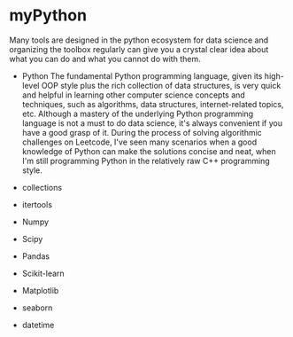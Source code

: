 # myPython

Many tools are designed in the python ecosystem for data science and organizing the toolbox regularly can give you a crystal clear idea about what you can do and what you cannot do with them.

- Python
The fundamental Python programming language, given its high-level OOP style plus the rich collection of data structures, is very quick and helpful in learning other computer science concepts and techniques, such as algorithms, data structures, internet-related topics, etc. Although a mastery of the underlying Python programming language is not a must to do data science, it's always convenient if you have a good grasp of it. During the process of solving algorithmic challenges on Leetcode, I've seen many scenarios when a good knowledge of Python can make the solutions concise and neat, when I'm still programming Python in the relatively raw C++ programming style.

- collections

- itertools

- Numpy

- Scipy

- Pandas

- Scikit-learn

- Matplotlib

- seaborn

- datetime
